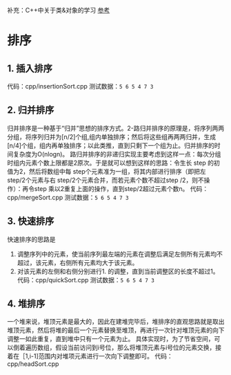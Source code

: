 补充：C++中关于类&对象的学习  [参考](https://www.runoob.com/cplusplus/cpp-classes-objects.html)
# 排序
## 1. 插入排序
代码：cpp/insertionSort.cpp
测试数据：`5 6 5 4 7 3`
## 2. 归并排序
归并排序是一种基于“归并”思想的排序方式。2-路归并排序的原理是，将序列两两分组，将序列归并为[n/2]个组,组内单独排序；然后将这些组再两两归并，生成[n/4]个组，组内再单独排序；以此类推，直到只剩下一个组为止。归并排序的时间复杂度为O(nlogn)。
路归并排序的非递归实现主要考虑到这样一点：每次分组时组内元素个数上限都是2原次。于是就可以想到这样的思路：令生长 step 的初值为2，然后将数组中每 step个元素准为一组，将其内部进行排序（即把左 step/2个元素与右 step/2个元素合并，而若元素个数不超过step /2，则不操作）：再令step 乘以2重复上面的操作，直到step/2超过元素个数n。
代码：cpp/mergeSort.cpp
测试数据：`5 6 5 4 7 3`
## 3. 快速排序
快速排序的思路是
1. 调整序列中的元素，使当前序列最左端的元素在调整后满足左侧所有元素均不超过，该元素，右侧所有元素均大于该元素。
2. 对该元素的左侧和右侧分别进行1. 的调整，直到当前调整区的长度不超过1。
代码：cpp/quickSort.cpp
测试数据：`5 6 5 4 7 3`
## 4. 堆排序
一个堆来说，堆顶元素是最大的，因此在建堆完毕后，堆排序的直观思路就是取出堆顶元素，然后将堆的最后一个元素替换至堆顶，再进行一次针对堆顶元素的向下调整一如此重复，直到堆中只有一个元素为止。
具体实现时，为了节省空间，可以倒着遍历数组，假设当前访问到i号位，那么将堆顶元素与i号位的元素交换，接着在［1,i-1]范围内对堆项元素进行一次向下调整即可。
代码：cpp/headSort.cpp